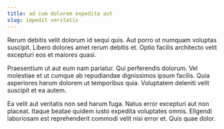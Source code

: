 ```yaml
---
title: ad cum dolorem expedita aut
slug: impedit veritatis
---
```


Rerum debitis velit dolorum id sequi quis. Aut porro ut numquam voluptas suscipit. Libero dolores amet rerum debitis et. Optio facilis architecto velit excepturi eos et maiores quasi.

Praesentium ut aut eum nam pariatur. Qui perferendis dolorum. Vel molestiae et ut cumque ab repudiandae dignissimos ipsum facilis. Quia asperiores harum dolorem ut temporibus quia. Voluptatem deleniti velit suscipit et ea autem.

Ea velit aut veritatis non sed harum fuga. Natus error excepturi aut non placeat. Itaque beatae quidem iusto expedita voluptates omnis. Eligendi laboriosam est reprehenderit commodi velit nisi error et. Quis quae dolor.
